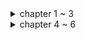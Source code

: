 <details>
<summary>chapter 1 ~ 3</summary>
<div markdown="1">

* **Java 8에서의 변화**
  * 함수형 프로그래밍 도입
  * 멀티코어 하드웨어 등장에 따른 병렬성 지원
  * 더욱 간결한 코드
  * **스트림 처리**
    * 파이프라인을 이용해 병렬적으로 데이터를 처리할 수 있음
    * 스레드라는 복잡한 작업을 사용하지 않으면서 공짜로 병렬성을 얻을 수 있음
    * 내부 반복으로 가독성과 간소화 지원
  * **코드 전달 기법**
    * 동작 파라미터화
    * 람다와 메소드를 일급 객체로 취급함
  * **인터페이스의 default 메소드**
    * 최근들어 외부에서 만들어진 컴포넌트를 이용해 시스템을 구축하는 경향이 있음
    * 예를 들어, 오픈소스를 끌어다 입맛에 맞게 수정해 사용하는 경우
    * 하지만 이런 경우, 상위 인터페이스에 메소드를 추가하기 위해서는 그 인터페이스를 구현하는 모든 클래스에 메소드를 오버라이딩 해야 함
    * default 메소드를 도입함으로써 이런 현상을 방지할 수 있음
    * 하지만 "다이아몬드 상속" 이슈가 발생할 수 있음
* **동작 파라미터화**
  * 어떻게 실행할 것인지 결정하지 않은 코드 블록을 의미함
  * 잦은 변화에 유연한 대처가 가능함
  * 요약하자면 인터페이스를 파라미터로 넘기는 것 - 3가지 방법
    * 파라미터에 익명 클래스를 이용 - 코드의 불필요한 장황함이 발생
    * **람다 함수 이용**
    * **메소드 참조 이용**
* **람다**
  * 함수형 인터페이스가 파라미터인 경우, 람다 함수로 대체 가능
  `Predicate<Integer> predicate = (Integer i) -> i % 2 == 0;`
  * 함수형 인터페이스는 default로 구현되지 않은 단 하나의 추상 메서드를 가지는 인터페이스
  * 활용 예제 - 초기화 코드와 마무리 코드가 작업 코드를 감싸고 있는 **실행 어라운드 패턴**에 람다 적용
    ```
      public String processFile() throws IOException {
       try (BufferedReader br = 
              new BufferedReader(new FileReader("data.txt"))) {
                 return br.readLine();
              }
       }
    ```
    * 이 경우, 파일에서 단 한 줄만 읽을 수 있고, 두 줄을 읽어야 한다면 함수 자체를 수정해야 함
    * 다음과 같이 람다를 이용해 문제를 해결할 수 있음
    ```
       public interface BufferedReaderProcessor {
           String process(BufferedReader br) throws IOException;
       }
       
       public String processFile(BufferedReaderProcessor p) throws IOException {
           try (BufferedReader br = new BufferedReader(new FileReader("data.txt"))) {
                return p.process(br);
           }
       }
       
       String oneLine = processFile((BufferedReader br) -> br.readLine());
       String twoLines = processFile((BufferedReader br) -> br.readLine() + br.readLine());
    ```
    * 이런 식으로 람다를 사용해 유지보수에 용이한 코드를 작성할 수 있음
    * 이 때 람다는 예외를 던지는 것을 허용하지 않음 -> 예외를 던지게 하려면 예외를 던지는 함수형 인터페이스를 정의하거나 try/catch 블럭으로 감싸야 함
  * 람다의 형식 검사는 파라미터와 리턴 타입으로 이루어짐 -> 함수형 인터페이스의 추상 메소드와 일치해야 함
    * 하지만 다음 예와 같이 함수 디스크립터로 구분할 수 없는 경우가 있을 수 있다
    ```
    public void execute(Runnable runnable) { runnable.run(); }
    public void execute(Action<T> action) { action.act(); }
    
    @FunctionalInterfacee interface Action { void act(); }
    ```
    * 이 경우, `execute((Action) ()->System.out.println("Action"));`과 같은 방법으로 어떤 메소드를 호출할 지 명확히 할 수 있다
    * 함수 디스크립터에서 리턴 타입이 void인 경우, 람다 바디에 일반 표현식이 있다면 리턴 타입과 무관하게 호환된다
      * `Consumer<String> consumer = (String str) -> list.add(str);`에서 list.add는 boolean을 리턴하지만 람다 바디에 일반 표현식이 있으므로 리턴 타입이 void인 Consumer과 호환된다
  * 람다에서 파라미터로 넘겨진 변수 외에도 지역 변수도 사용 가능, 다만 해당 변수가 명시적으로 final이거나 final처럼 사용되어야 한다 -> read만 가능
    1. 각 요청마다 스레드풀의 스레드를 할당하는 스프링 MVC 구조를 예로 들면, 요청 A에 의해 스레드가 할당되었고, 서비스 클래스에서 비즈니스 로직 실행을 위해 지역변수를 하나 할당함
    2. 이 때, 메일을 보내는 작업을 위해 별도의 스레드를 생성해 병렬로 작업을 수행하려 함
    3. 메일을 보내는 스레드에서 서비스 클래스의 지역변수를 참조함(참조할 수 있다고 가정)
    4. 하지만 메일을 보내는 스레드가 서비스 클래스의 지역변수를 참조하려할 때 비즈니스 로직 수행을 마치고 해당 요청 A에 대한 스레드가 다시 풀에 반환되었다면?
    5. 이런 문제를 방지하기 위해 원래 변수에 접근을 허용하는 것이 아니라 복사본을 제공함 -> 따라서 불변적으로 사용돼야 함 
* **메소드 참조**
  * 특정 메소드만을 호출하는 람다의 축약형
  * 람다를 대체해 함수형 인터페이스에 대입 가능
</div>
</details>

<details>
<summary>chapter 4 ~ 6</summary>
<div markdown="1">

* **Stream**
  * Java 8에 추가된 기능
  * 선언형으로 컬렉션을 처리할 수 있음
    * Java 8 이전에는 명령형으로 컬렉션을 처리해야 했음 
    * 뭔가를 하려면 처음부터 끝까지 모든 작업을 일일히 선언해야 했음
    ```
    List<Dish> lowCaloricDishes = new ArrayList<>();
    for(Dish dish : dishes) {
      if(dish.getCalorie() < 400) {
        lowCaloricDishes.adD(dish);
      }
    }
    ```
    * Stream을 이용하면 명령형과 달리 how가 아니라 what에 집중할 수 있음
    ```
    List<Dish> lowCaloricDishes = dishes.stream()
                                        .filter(dish -> dish.getCalorie() < 400)
                                        .collect(toList());
    ```
    * 이로 인한 소프트웨어공학적 이득을 취할 수 있음
  * 멀티스레드 코드를 직접 구현하지 않고 병렬적으로 처리할 수 있음
  * 2가지 중요 특성
    * 파이프라이닝
      * 스트림 연산은 스트림 연산끼리 연결해 파이프라인을 구성할 수 있도록 스트림 자신을 반환함
      * 빌더 패턴과 유사한 형식으로 중간 연산을 이용해 데이터를 가공하고 최종 연산으로 결과물을 반환하는 형식
      * 이로 인해 laziness, short-circuiting과 같은 최적화도 얻을 수 있음
      * laziness: 이론상 요구할 때만 값을 계산함, 모든 값을 메모리에 올리는 컬렉션과의 차이
      * short-circuit: 모든 stream을 처리하지 않아도 결과를 반환하는 것, allMatch, findFirst 등의 중간 연산으로 가능 
    * 내부 반복
      * 명시적으로 반복자를 사용하는 컬렉션과 달리 알아서 반복을 처리하고 스트림 값을 저장해주는 내부 반복을 사용함
      * 즉, 추상화
      ```
      for(Integer i : Integers) { ... } // 외부 반복
      Integers.stream().map(i -> i + 2).collect(toList()) // 내부 반복
      ```
  * stream의 parallelStream을 이용하는 것으로 간단히 기존 stream에 병렬성을 더할 수 있음
    * 이 때, 각 연산의 내부적인 상태를 고려해야 함
    * map, filter와 같은 연산의 경우, 입력 스트림에서 각 요소를 받아 0 또는 결과를 출력 스트림으로 보냄
    * 일반적으로 이런 연산은 내부적인 상태를 가지지 않는 stateless 연산임
    * 반면 reduce, sum, max와 같은 연산은 중간 연산의 값을 기록할 내부 상태가 필요함
    * 외에도 sorted, distinct와 같은 연산은 작업을 위해 모든 요소를 기록해야 하고, 요소가 버퍼에 추가돼 있어야 함
    * 이런 연산은 stateful 연산

  * reduce와 같은 최종 연산을 통해 stream을 원하는 형태의 데이터로 변환할 수 있음
    * 기본적으로 stream API에 정의된 reduce, sum과 같은 메소드 외에 Collectors 인터페이스를 이용할 수 있음
    * Collectors.groupingBy, partitioningBy, counting, maxBy, minBy, reducing 등 여러가지 메소드 존재
    
  * Collector 인터페이스는 다음과 같음
    ```
      public interface Collector<T, A, R> {
        Supplier<A> supplier();
        Biconsumer<A, T> accumulator();
        Function<A, R> finisher();
        BinaryOperator<A> combiner();
        Set<Characteristics> characteristics();
      }
    ```
    * T는 수집될 스트림 항목의 제네릭 형식
    * A는 수집 과정에서 중간 결과를 누적하는 객체의 형식
    * R는 연산 결과를 나타내는 객체의 형식
    * 예를 들어, 모든 요소를 List<T>로 수집하는 toListCollector<T>를 구현할 수 있음
    ```
      public class ToListCollector<T> implements Collector<T, List<T>, List<T>>
    ```
    * supplier()는 빈 결과로 이루어진 Supplier를 반환해야 함
      * 수집 과정에서 사용할 비어있는 누적자를 만들기 위한 함수
      * ToListCollector의 경우, Supplier를 다음과 같이 정의할 수 있음
    ```
      // Supplier<A> -> Supplier<List<T>>
      public Supplier<List<T>> supplier() {
        return () -> new ArrayList<T>();
      }
    ```
    * accumulator()는 리듀싱 연산을 수행하는 함수를 반환함
      * 스트림에서 n번째 요소를 탐색할 때, 누적자와 해당 요소를 함수에 적용함
      * ToListCollector의 경우, 다음과 같이 정의할 수 있음
    ```
      public Biconsumer<List<T>, T> accumulator() {
        return (list, item) -> list.add(item);
      }
    ```
    * finisher()는 스트림 탐색을 끝내고 누적자 객체를 최종 결과로 변환할 함수를 반환함
      * ToListCollector의 경우, 누적자가 곧 결과이므로 다음과 같이 정의할 수 있음
    ```
      public Function<List<T>, List<T>> finisher() {
        return Function.identity();
      }
    ```
    * 위 3가지 메소드로 구현한 Collector의 동작은 다음과 같다
    ```
      start - collector.supplier().get();
      while(!stream.empty()) - T next; collector.accumulator().accept(accumulator, next);
      finish - return collector.finisher().apply(accumulator);
    ```
    * combiner()는 스트림의 서로 다른 서브파트를 병렬로 처리할 때 누적자가 각 서브파트의 결과를 어떻게 처리할지 정의함
      * combiner()를 사용하는 과정은 다음과 같음
        1. 스트림을 2개의 서브파트로 분할
        2. 각 서브파트가 충분히 작은 스트림이 될 때까지 반복
        3. 각 서브파트를 supplier(), accumulator(), finisher()를 이용해 병렬로 처리
        4. 처리된 각 서브파트의 결과를 combiner()로 **병렬로** 합치기
        5. finisher()를 이용해 최종 결과로 변환
      * ToListCollector의 경우 다음과 같이 정의할 수 있음
    ```
      public BinaryOperator<List<T>> combiner(){
        return (list1, list2) -> {
          list1.addAll(list2);
          return list1;
        }
      }
    ```
    * characteristic()의 경우, Characteristics 타입의 불변 Set를 반환함
      * Characteristics는 스트림을 병렬로 리듀스할 건지, 병렬로 리듀스한다면 어떤 최적화를 선택해야 할지 힌트를 제공함
      * UNORDERED - 리듀싱의 결과는 스트림 요소의 방문 순서나 누적 순서에 영향을 받지 않는다
      * CONCURRENT - 다중 스레드에서 accumulator 함수를 동시에 호출할 수 있고 이 Collector는 스트림의 병렬 리듀싱을 수행할 수 있다
      * IDENTITY_FINISH - finisher()가 반환하는 함수는 단순히 identity()를 적용하므로 이를 생략할 수 있다, 즉 누적자를 결과로 그대로 사용 가능
</div>
</details>
